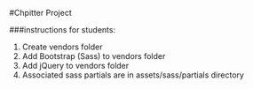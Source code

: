 #Chpitter Project

###instructions for students:

1. Create vendors folder
2. Add Bootstrap (Sass) to vendors folder
3. Add jQuery to vendors folder
4. Associated sass partials are in assets/sass/partials directory
